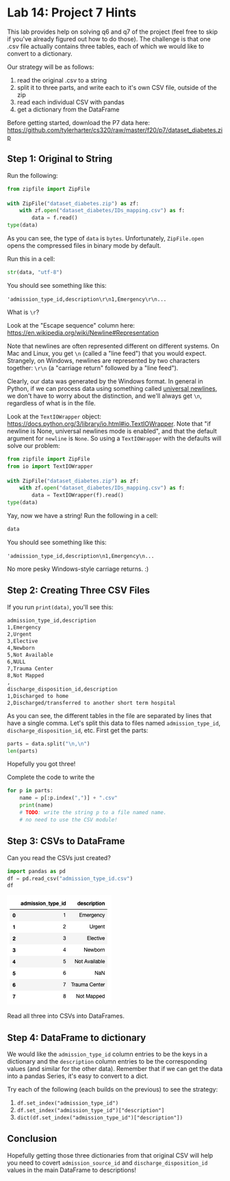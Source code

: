 # Lab 14: Project 7 Hints

This lab provides help on solving q6 and q7 of the project (feel free
to skip if you've already figured out how to do those).  The challenge
is that one .csv file actually contains three tables, each of which we
would like to convert to a dictionary.

Our strategy will be as follows:
1. read the original .csv to a string
2. split it to three parts, and write each to it's own CSV file, outside of the zip
3. read each individual CSV with pandas
4. get a dictionary from the DataFrame

Before getting started, download the P7 data here:
https://github.com/tylerharter/cs320/raw/master/f20/p7/dataset_diabetes.zip

## Step 1: Original to String

Run the following:

```python
from zipfile import ZipFile

with ZipFile("dataset_diabetes.zip") as zf:
    with zf.open("dataset_diabetes/IDs_mapping.csv") as f:
        data = f.read()
type(data)
```

As you can see, the type of `data` is `bytes`.  Unfortunately,
`ZipFile.open` opens the compressed files in binary mode by default.

Run this in a cell:

```python
str(data, "utf-8")
```

You should see something like this:

`'admission_type_id,description\r\n1,Emergency\r\n...`

What is `\r`?

Look at the "Escape sequence" column here:
https://en.wikipedia.org/wiki/Newline#Representation

Note that newlines are often represented different on different
systems.  On Mac and Linux, you get `\n` (called a "line feed") that
you would expect.  Strangely, on Windows, newlines are represented by
two characters together: `\r\n` (a "carriage return" followed by a
"line feed").

Clearly, our data was generated by the Windows format.  In general in
Python, if we can process data using something called [universal newlines](https://docs.python.org/3/glossary.html#term-universal-newlines), we don't have to worry about the distinction, and we'll always get `\n`, regardless of what is in the file.

Look at the `TextIOWrapper` object: https://docs.python.org/3/library/io.html#io.TextIOWrapper.  Note that "if newline is None, universal newlines mode is enabled", and that the default argument for `newline` is `None`.  So using a `TextIOWrapper` with the defaults will solve our problem:

```python
from zipfile import ZipFile
from io import TextIOWrapper

with ZipFile("dataset_diabetes.zip") as zf:
    with zf.open("dataset_diabetes/IDs_mapping.csv") as f:
        data = TextIOWrapper(f).read()
type(data)
```

Yay, now we have a string!  Run the following in a cell:

```python
data
```

You should see something like this:

`'admission_type_id,description\n1,Emergency\n...`

No more pesky Windows-style carriage returns. :)

## Step 2: Creating Three CSV Files

If you run `print(data)`, you'll see this:

```
admission_type_id,description
1,Emergency
2,Urgent
3,Elective
4,Newborn
5,Not Available
6,NULL
7,Trauma Center
8,Not Mapped
,
discharge_disposition_id,description
1,Discharged to home
2,Discharged/transferred to another short term hospital
```

As you can see, the different tables in the file are separated by
lines that have a single comma.  Let's split this data to files named
`admission_type_id`, `discharge_disposition_id`, etc.  First get the parts:

```python
parts = data.split("\n,\n")
len(parts)
```

Hopefully you got three!

Complete the code to write the

```python
for p in parts:
    name = p[:p.index(",")] + ".csv"
    print(name)
    # TODO: write the string p to a file named name.
    # no need to use the CSV module!
```

## Step 3: CSVs to DataFrame

Can you read the CSVs just created?

```python
import pandas as pd
df = pd.read_csv("admission_type_id.csv")
df
```

<img src="df.png">

Read all three into CSVs into DataFrames.

## Step 4: DataFrame to dictionary

We would like the `admission_type_id` column entries to be the keys in
a dictionary and the `description` column entries to be the
corresponding values (and similar for the other data).  Remember that
if we can get the data into a pandas Series, it's easy to convert to a
dict.

Try each of the following (each builds on the previous) to see the strategy:

1. `df.set_index("admission_type_id")`
2. `df.set_index("admission_type_id")["description"]`
3. `dict(df.set_index("admission_type_id")["description"])`

## Conclusion

Hopefully getting those three dictionaries from that original CSV will
help you need to covert `admission_source_id` and
`discharge_disposition_id` values in the main DataFrame to
descriptions!